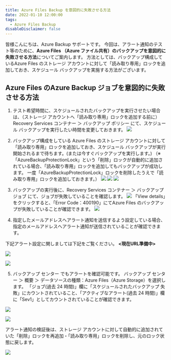 ```yaml
---
title: Azure Files Backup を意図的に失敗させる方法
date: 2022-01-10 12:00:00
tags:
  - Azure Files Backup
disableDisclaimer: false
---
```


<!-- more -->
皆様こんにちは、Azure Backup サポートです。
今回は、アラート通知のテスト等のために、**Azure Files （Azure ファイル共有）のバックアップを意図的に失敗させる方法**についてご案内します。
方法としては、バックアップ構成しているAzure Files のストレージ アカウントに対して「読み取り専用」ロックを追加しておき、スケジュール バックアップを実施する方法がございます。


## Azure Files のAzure Backup ジョブを意図的に失敗させる方法
1) テスト希望時間に、スケジュールされたバックアップを実行させたい場合は、（ストレージ アカウントへ「読み取り専用」ロックを追加する前に）Recovery Services コンテナー ＞ バックアップ ポリシー にて、スケジュール バックアップを実行したい時間を変更しておきます。
![](https://user-images.githubusercontent.com/71251920/148649503-d62312ca-088e-49ea-98a1-f503b4b0f5e2.png)

2) バックアップ構成をしている Azure Files のストレージ アカウントに対して「読み取り専用」ロックを追加しておき、スケジュール バックアップが実行開始されるまで待ちます。(または今すぐバックアップを実行します。)
（※ 「AzureBackupProtectionLock」という「削除」ロックが自動的に追加されている場合、「読み取り専用」ロックを追加してもバックアップが成功します。
一度「AzureBackupProtectionLock」ロックを削除したうえで「読み取り専用」ロックを追加しておきます。）
![](https://user-images.githubusercontent.com/71251920/148649504-9477278b-381c-4966-ad88-c38750bddf3f.png)
![](https://user-images.githubusercontent.com/71251920/148649505-f9da8577-1942-42a8-9ffb-1b6b01d365a1.png)
![](https://user-images.githubusercontent.com/71251920/148649491-01ec384a-493e-4c28-b40c-5150c3fe894a.png)

3) バックアップの実行後に、Recovery Services コンテナー ＞ バックアップ ジョブ にて、ジョブが失敗していることを確認します。
![](https://user-images.githubusercontent.com/71251920/148649493-f43a1cdf-dae3-4b30-b3a0-7efa24eb8d7d.png)
「View details」をクリックすると、「Error Code：400190」にてAzure Files のバックアップが失敗していることが確認できます。
![](https://user-images.githubusercontent.com/71251920/148649494-a738edda-9b29-4b64-8d49-b89281946dce.png)

4) 指定したメールアドレスへアラート通知を送信するよう設定している場合、指定のメールアドレスへアラート通知が送信されていることが確認できます。

下記アラート設定に関しましては下記をご覧ください。
**<現在URL準備中>**

![](https://user-images.githubusercontent.com/71251920/148649496-1799a8de-0156-4556-b02f-447c64605e69.png)

![](https://user-images.githubusercontent.com/71251920/148649498-49c6aea5-4381-4cdc-8e1c-5a181eec5e5d.png)

5) バックアップ センター でもアラートを確認可能です。
バックアップ センター ＞ 概要 ＞ データソースの種類：Azure Files（Azure Storage）を選択します。
「ジョブ(過去 24 時間)」欄に「スケジュールされたバックアップ 失敗」にカウントされていること、「アクティブなアラート(過去 24 時間)」欄に「Sev1」としてカウントされていることが確認できます。

![](https://user-images.githubusercontent.com/71251920/148649499-e7dd44af-21e0-4217-b1b6-638e17ed6f16.png)

![](https://user-images.githubusercontent.com/71251920/148649500-fce2b072-d882-416e-a919-9124b9cf314a.png)

アラート通知の検証後は、ストレージ アカウントに対して自動的に追加されていた「削除」ロックを再追加・「読み取り専用」ロックを削除し、元のロック状態に戻します。

![](https://user-images.githubusercontent.com/71251920/148649502-836ffea1-9659-475d-9230-8ec612158642.png)


